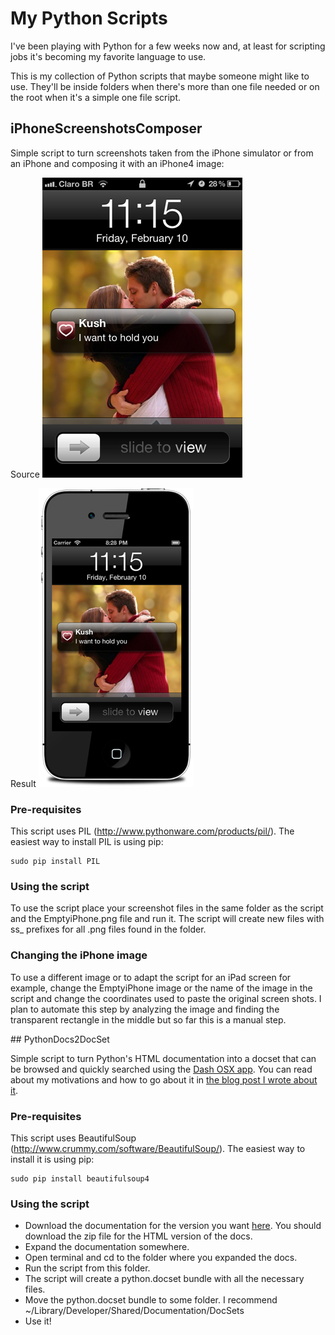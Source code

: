# My Python Scripts

I've been playing with Python for a few weeks now and, at least for scripting jobs it's becoming my favorite language to use.

This is my collection of Python scripts that maybe someone might like to use. They'll be inside folders when there's more than one file needed or on the root when it's a simple one file script.

## iPhoneScreenshotsComposer

Simple script to turn screenshots taken from the iPhone simulator or from an iPhone and composing it with an iPhone4 image:

Source
![Result of the script](https://github.com/gpambrozio/PythonScripts/raw/master/iPhoneScreenshotsComposer/Push.png)

Result
![Result of the script](https://github.com/gpambrozio/PythonScripts/raw/master/iPhoneScreenshotsComposer/ss_Push.png)

### Pre-requisites

This script uses PIL (http://www.pythonware.com/products/pil/). The easiest way to install PIL is using pip:

    sudo pip install PIL

### Using the script

To use the script place your screenshot files in the same folder as the script and the EmptyiPhone.png file and run it. The script will create new files with ss_ prefixes for all .png files found in the folder.

### Changing the iPhone image

To use a different image or to adapt the script for an iPad screen for example, change the EmptyiPhone image or the name of the image in the script and change the coordinates used to paste the original screen shots. I plan to automate this step by analyzing the image and finding the transparent rectangle in the middle but so far this is a manual step.

<a id="PythonDocs2DocSet"/>
## PythonDocs2DocSet

Simple script to turn Python's HTML documentation into a docset that can be browsed and quickly searched using the [Dash OSX app](http://kapeli.com/dash/). You can read about my motivations and how to go about it in [the blog post I wrote about it](http://blog.codecropper.com/2012/02/pythons-documentation-at-your-fingertips/).

### Pre-requisites

This script uses BeautifulSoup (http://www.crummy.com/software/BeautifulSoup/). The easiest way to install it is using pip:

    sudo pip install beautifulsoup4

### Using the script

* Download the documentation for the version you want [here](http://www.python.org/doc/versions/). You should download the zip file for the HTML version of the docs.
* Expand the documentation somewhere.
* Open terminal and cd to the folder where you expanded the docs.
* Run the script from this folder.
* The script will create a python.docset bundle with all the necessary files.
* Move the python.docset bundle to some folder. I recommend ~/Library/Developer/Shared/Documentation/DocSets
* Use it!
